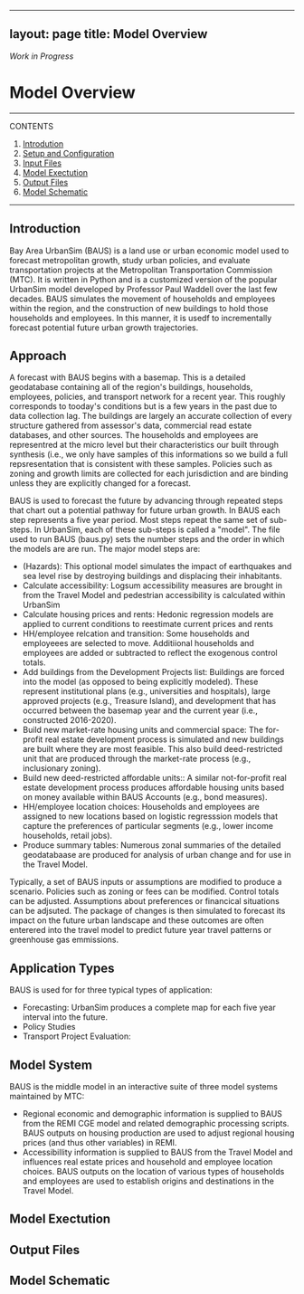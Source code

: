 
---
layout: page
title: Model Overview
---

*Work in Progress*

# Model Overview

---
CONTENTS
 
1. [Introdution](#introduction)
2. [Setup and Configuration](#setup-and-configuration)
3. [Input Files](#input-files)
4. [Model Exectution](#model-exectution)
5. [Output Files](#output-files)
6. [Model Schematic](#model-schematic)

---

## Introduction
Bay Area UrbanSim (BAUS) is a land use or urban economic model used to forecast metropolitan growth, study urban policies, and evaluate transportation projects at the Metropolitan Transportation Commission (MTC). It is written in Python and is a customized version of the popular UrbanSim model developed by Professor Paul Waddell over the last few decades. BAUS simulates the movement of households and employees within the region, and the construction of new buildings to hold those households and employees. In this manner, it is usedf to incrementally forecast potential future urban growth trajectories.

## Approach
A forecast with BAUS begins with a basemap. This is a detailed geodatabase containing all of the region's buildings, households, employees, policies, and transport network for a recent year. This roughly corresponds to tooday's conditions but is a few years in the past due to data collection lag. The buildings are largely an accurate collection of every structure gathered from assessor's data, commercial read estate databases, and other sources. The households and employees are representred at the micro level but their characteristics our built through synthesis (i.e., we only have samples of this informations so we build a full repsresentation that is consistent with these samples. Policies such as zoning and growth limits are collected for each jurisdiction and are binding unless they are explicitly changed for a forecast.

BAUS is used to forecast the future by advancing through repeated steps that chart out a potential pathway for future urban growth. In BAUS each step represents a five year period. Most steps repeat the same set of sub-steps. In UrbanSim, each of these sub-steps is called a "model".  The file used to run BAUS (baus.py) sets the number steps and the order in which the models are are run. The major model steps are: 
* (Hazards): This optional model simulates the impact of earthquakes and sea level rise by destroying buildings and displacing their inhabitants.
* Calculate accessibility: Logsum accessibility measures are brought in from the Travel Model and pedestrian accessibility is calculated within UrbanSim
* Calculate housing prices and rents: Hedonic regression models are applied to current conditions to reestimate current prices and rents
* HH/employee relcation and transition: Some households and employeees are selected to move. Additiional households and employees are added or subtracted to reflect the exogenous control totals.
* Add buildings from the Development Projects list: Buildings are forced into the model (as opposed to being explicitly modeled). These represent institutional plans (e.g., universities and hospitals), large approved projects (e.g., Treasure Island), and development that has occurred between the basemap year and the current year (i.e., constructed 2016-2020).
* Build new market-rate housing units and commercial space: The for-profit real estate development process is simulated and new buildings are built where they are most feasible. This also build deed-restricted unit that are produced through the market-rate process (e.g., inclusionary zoning).
* Build new deed-restricted affordable units:: A similar not-for-profit real estate development process produces affordable housing units based on money available within BAUS Accounts (e.g., bond measures).
* HH/employee location choices: Households and employees are assigned to new locations based on logistic regresssion models that capture the preferences of particular segments (e.g., lower income households, retail jobs).
* Produce summary tables: Numerous zonal summaries of the detailed geodatabaase are produced for analysis of urban change and for use in the Travel Model.

Typically, a set of BAUS inputs or assumptions are modified to produce a scenario. Policies such as zoning or fees can be modified. Control totals can be adjusted. Assumptions about preferences or financical situations can be adjsuted. The package of changes is then simulated to forecast its impact on the future urban landscape and these outcomes are often enterered into the travel model to predict future year travel patterns or greenhouse gas emmissions.


## Application Types
BAUS is used for for three typical types of application:
* Forecasting: UrbanSim produces a complete map for each five year interval into the future. 
* Policy Studies
* Transport Project Evaluation: 



## Model System
BAUS is the middle model in an interactive suite of three model systems maintained by MTC:
* Regional economic and demographic information is supplied to BAUS from the REMI CGE model and related demographic processing scripts. BAUS outputs on housing production are used to adjust regional housing prices (and thus other variables) in REMI. 
* Accessibillity information is supplied to BAUS from the Travel Model and influences real estate prices and household and employee location choices. BAUS outputs on the location of various types of households and employees are used to establish origins and destinations in the Travel Model.

## Model Exectution

## Output Files



## Model Schematic
